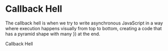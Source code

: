 # Callback Hell

The callback hell is when we try to write asynchronous JavaScript in a way where execution happens visually from top to bottom, creating a code that has a pyramid shape with many }) at the end.

<BadgeLink colorScheme='yellow' badgeText='Read' href='http://callbackhell.com/'>Callback Hell</BadgeLink>
